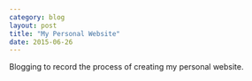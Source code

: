 ```yaml
---
category: blog
layout: post
title: "My Personal Website"
date: 2015-06-26
---
```


Blogging to record the process of creating my personal website.


